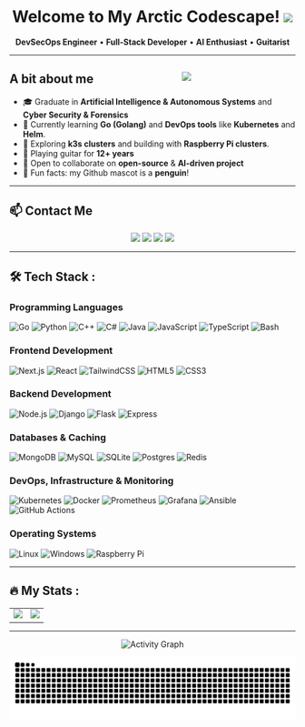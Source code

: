 <!---
Cyrof/Cyrof is a ✨ special ✨ repository because its `README.md` (this file) appears on your GitHub profile.
You can click the Preview link to take a look at your changes.
--->
<div id="wave" align="center">
  <h1>
    Welcome to My Arctic Codescape!
    <img src="https://media.giphy.com/media/hvRJCLFzcasrR4ia7z/giphy.gif" width="30px"/>
  </h1>
    <p><b>DevSecOps Engineer</b> • <b>Full-Stack Developer</b> • <b>AI Enthusiast</b> • <b>Guitarist</b></p>
</div>

---

## A bit about me <img align="right" src="https://media3.giphy.com/media/2IudUHdI075HL02Pkk/giphy.gif" width="200"/>

- :mortar_board: Graduate in **Artificial Intelligence & Autonomous Systems** and **Cyber Security & Forensics**
- :telescope: Currently learning **Go (Golang)** and **DevOps tools** like **Kubernetes** and **Helm**.
- :seedling: Exploring **k3s clusters** and building with **Raspberry Pi clusters**.
- :guitar: Playing guitar for **12+ years**
- :wave: Open to collaborate on **open-source** & **AI-driven project**
- :penguin: Fun facts: my Github mascot is a **penguin**!

---

## :mailbox: Contact Me

<p align="center">
  <a href="https://www.linkedin.com/in/keith-neo-8ba4401a8/"><img src="https://img.shields.io/badge/LinkedIn-0A66C2?style=for-the-badge&logo=linkedin&logoColor=white"/></a>
  <a href="mailto:keithneo00@gmail.com"><img src="https://img.shields.io/badge/Gmail-EA4335?style=for-the-badge&logo=gmail&logoColor=white"/></a>
  <a href="https://stackoverflow.com/users/22228481/cyrof"><img src="https://img.shields.io/badge/StackOverflow-F48024?style=for-the-badge&logo=stackoverflow&logoColor=white"/></a>
  <a href="https://discordapp.com/users/319712234588733441"><img src="https://img.shields.io/badge/Discord-5865F2?style=for-the-badge&logo=discord&logoColor=white"/></a>
</p>

---

## :hammer_and_wrench: Tech Stack :

### Programming Languages

![Go](https://skillicons.dev/icons?i=go)
![Python](https://skillicons.dev/icons?i=py)
![C++](https://skillicons.dev/icons?i=cpp)
![C#](https://skillicons.dev/icons?i=cs)
![Java](https://skillicons.dev/icons?i=java)
![JavaScript](https://skillicons.dev/icons?i=js)
![TypeScript](https://skillicons.dev/icons?i=ts)
![Bash](https://skillicons.dev/icons?i=bash)

### Frontend Development

![Next.js](https://skillicons.dev/icons?i=nextjs)
![React](https://skillicons.dev/icons?i=react)
![TailwindCSS](https://skillicons.dev/icons?i=tailwind)
![HTML5](https://skillicons.dev/icons?i=html)
![CSS3](https://skillicons.dev/icons?i=css)

### Backend Development

![Node.js](https://skillicons.dev/icons?i=nodejs)
![Django](https://skillicons.dev/icons?i=django)
![Flask](https://skillicons.dev/icons?i=flask)
![Express](https://skillicons.dev/icons?i=express)

### Databases & Caching

![MongoDB](https://skillicons.dev/icons?i=mongodb)
![MySQL](https://skillicons.dev/icons?i=mysql)
![SQLite](https://skillicons.dev/icons?i=sqlite)
![Postgres](https://skillicons.dev/icons?i=postgres)
![Redis](https://skillicons.dev/icons?i=redis)

### DevOps, Infrastructure & Monitoring

![Kubernetes](https://skillicons.dev/icons?i=kubernetes)
![Docker](https://skillicons.dev/icons?i=docker)
![Prometheus](https://skillicons.dev/icons?i=prometheus)
![Grafana](https://skillicons.dev/icons?i=grafana)
![Ansible](https://skillicons.dev/icons?i=ansible)
![GitHub Actions](https://skillicons.dev/icons?i=github)

### Operating Systems

![Linux](https://skillicons.dev/icons?i=linux)
![Windows](https://skillicons.dev/icons?i=windows)
![Raspberry Pi](https://skillicons.dev/icons?i=raspberrypi)

---

## :fire: My Stats :

<table align="center">
  <tr>
    <td align="center" valign="top">
      <img src="https://github-readme-stats.vercel.app/api?username=Cyrof&theme=radical&show_icons=true&hide_border=true&count_private=true&hide=prs,issues" height="165"/>
    </td>
    <td align="center" valign="top">
      <img src="https://github-readme-stats.vercel.app/api/top-langs/?username=Cyrof&theme=radical&layout=compact&hide_border=true&count_private=false&hide=Jupyter%20Notebook,HTML&exclude_repo=html-assignment&langs_count=6&card_width=420" height="165"/>
    </td>
  </tr>
</table>

---

<p align="center">
  <img src="https://github-readme-activity-graph.vercel.app/graph?username=Cyrof&theme=react-dark&hide_border=true&area=true" alt="Activity Graph"/>
</p>

<p align="center">
  <img src="https://github.com/Cyrof/Cyrof/blob/output/github-snake-dark.svg" alt="snake gif"/>
</p>
